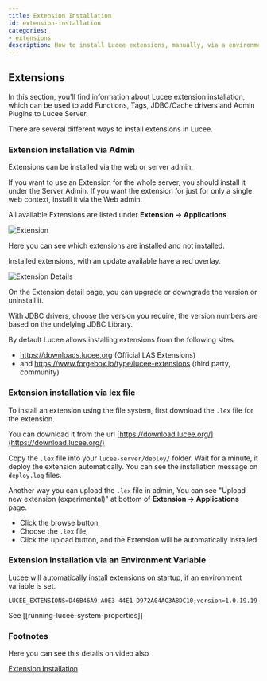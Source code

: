 ```yaml
---
title: Extension Installation
id: extension-installation
categories:
- extensions
description: How to install Lucee extensions, manually, via a environment variable or via the admin
---
```


## Extensions ##

In this section, you'll find information about Lucee extension installation, which can be used to add Functions, Tags, JDBC/Cache drivers and Admin Plugins to Lucee Server.

There are several different ways to install extensions in Lucee.

### Extension installation via Admin ###

Extensions can be installed via the web or server admin.

If you want to use an Extension for the whole server, you should install it under the Server Admin. If you want the extension for just for only a single web context, install it via the Web admin.

All available Extensions are listed under  **Extension -> Applications**

![Extension](/assets/images/screenImages/Extension.png)

Here you can see which extensions are installed and not installed.

Installed extensions, with an update available have a red overlay.

![Extension Details](/assets/images/screenImages/Extension_Detail.png)

On the Extension detail page, you can upgrade or downgrade the version or uninstall it.

With JDBC drivers, choose the version you require, the version numbers are based on the undelying JDBC Library.

By default Lucee allows installing extensions from the following sites

- <https://downloads.lucee.org> (Official LAS Extensions)
- and <https://www.forgebox.io/type/lucee-extensions> (third party, community)

### Extension installation via lex file ###

To install an extension using the file system, first download the `.lex` file for the extension.

You can download it from the url [https://download.lucee.org/](https://download.lucee.org/)

Copy the `.lex` file into your ```lucee-server/deploy/``` folder. Wait for a minute, it deploy the extension automatically. You can see the installation message on `deploy.log` files.

Another way you can upload the `.lex` file in admin, You can see "Upload new extension (experimental)" at bottom of **Extension -> Applications** page.

* Click the browse button,
* Choose the `.lex` file,
* Click the upload button, and the Extension will be automatically installed

### Extension installation via an Environment Variable ###

Lucee will automatically install extensions on startup, if an environment variable is set.

`LUCEE_EXTENSIONS=D46B46A9-A0E3-44E1-D972A04AC3A8DC10;version=1.0.19.19`

See [[running-lucee-system-properties]]

### Footnotes ###

Here you can see this details on video also

[Extension Installation](https://www.youtube.com/watch?time_continue=184&v=Vcu0OENm_ks)
